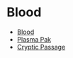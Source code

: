# Blood

* [Blood](./Blood)
* [Plasma Pak](./Plasma%20Pak)
* [Cryptic Passage](./Cryptic%20Passage)
